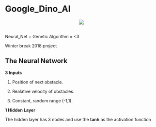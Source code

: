 # Google_Dino_AI
<div align="center">
  <img src="https://github.com/lgonz041/Google_Dino_AI/blob/master/icon.png"><br><br>
</div>

Neural_Net + Genetic Algorithm = &lt;3 

Winter break 2018 project 

## The Neural Network 
**3 Inputs** 

1. Position of next obstacle. 

2. Realative velocity of obstacles.

3. Constant, random range (-1,1).

**1 Hidden Layer**

The hidden layer has 3 nodes and use the **tanh** as the activation function 
